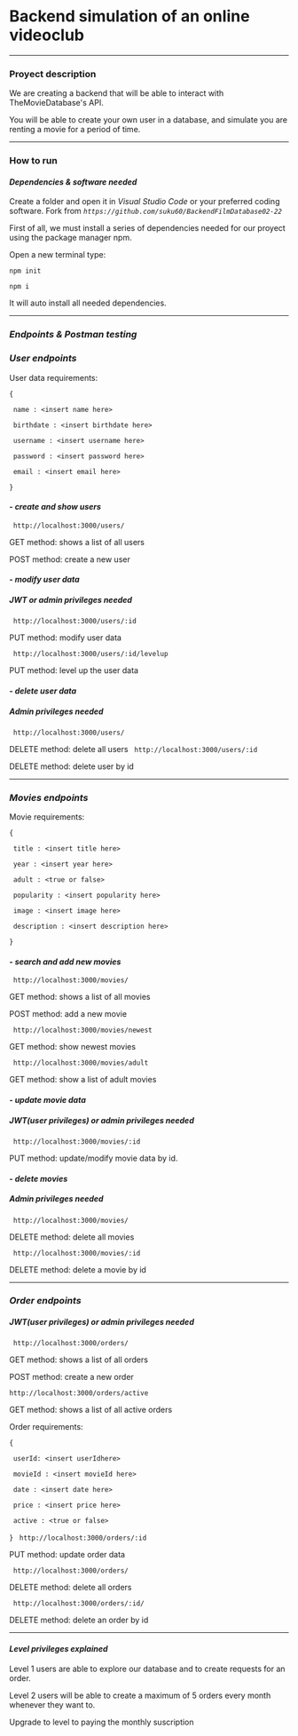 # Backend simulation of an online videoclub
***

### **Proyect description**

We are creating a backend that will be able to interact with TheMovieDatabase's API.

You will be able to create your own user in a database, and simulate you are renting a movie for a period of time. 
***


### **How to run**

#### ***Dependencies & software needed***

Create a folder and open it in *Visual Studio Code* or your preferred coding software. 
Fork from *`https://github.com/suku60/BackendFilmDatabase02-22`*

First of all, we must install a series of dependencies needed for our proyect using the package manager npm.

Open a new terminal
type:

`npm init`

`npm i` 

It will auto install all needed dependencies.

<!-- Sequelieze not needed for user -->


***

### ***Endpoints & Postman testing***


### ***User endpoints***

User data requirements:

`{`

   ` name : <insert name here>` 

   ` birthdate : <insert birthdate here>`

   ` username : <insert username here>`

   ` password : <insert password here>`

   ` email : <insert email here>`
   
`}`


#### - ***create and show users***
``
http://localhost:3000/users/``

GET method: shows a list of all users

POST method: create a new user


#### - ***modify user data***

##### **JWT or admin privileges needed**

``
http://localhost:3000/users/:id`` 

PUT method: modify user data


``
http://localhost:3000/users/:id/levelup``

PUT method: level up the user data


#### - ***delete user data***

##### **Admin privileges needed**
``
http://localhost:3000/users/``

DELETE method: delete all users
``
http://localhost:3000/users/:id``

DELETE method: delete user by id

***

### ***Movies endpoints***

Movie requirements:

`{`

   ` title : <insert title here>` 

   ` year : <insert year here>`

   ` adult : <true or false>`

   ` popularity : <insert popularity here>`

   ` image : <insert image here>`
   
   ` description : <insert description here>`
   
`}`


#### - ***search and add new movies***

``
http://localhost:3000/movies/``

GET method: shows a list of all movies

POST method: add a new movie


``
http://localhost:3000/movies/newest``

GET method: show newest movies


``
http://localhost:3000/movies/adult``


GET method: show a list of adult movies


#### - ***update movie data***

##### **JWT(user privileges) or admin privileges needed**

``
http://localhost:3000/movies/:id``

PUT method: update/modify movie data by id.


#### - ***delete movies***

##### **Admin privileges needed**

``
http://localhost:3000/movies/``

DELETE method: delete all movies

``
http://localhost:3000/movies/:id``

DELETE method: delete a movie by id

***

### ***Order endpoints***

##### **JWT(user privileges) or admin privileges needed**

``
http://localhost:3000/orders/``

GET method: shows a list of all orders

POST method: create a new order

``
http://localhost:3000/orders/active ``

GET method: shows a list of all active orders

Order requirements:

`{`

   ` userId: <insert userIdhere>` 

   ` movieId : <insert movieId here>`

   ` date : <insert date here>`

   ` price : <insert price here>`

   ` active : <true or false>`
   
`}`
``
http://localhost:3000/orders/:id``

PUT method: update order data

``
http://localhost:3000/orders/``

DELETE method: delete all orders

``
http://localhost:3000/orders/:id/``

DELETE method: delete an order by id

***
#### ***Level privileges explained***

  

Level 1 users are able to explore our database and to create requests for an order.

Level 2 users will be able to create a maximum of 5 orders every month whenever they want to.

Upgrade to level to paying the monthly suscription
